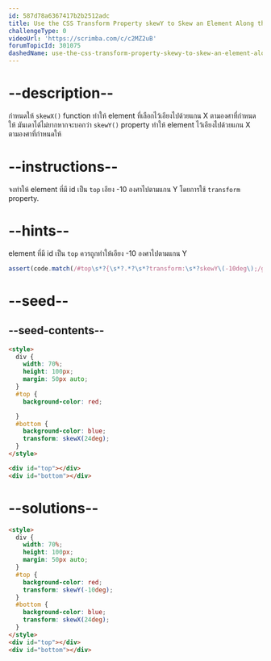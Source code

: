 ```yaml
---
id: 587d78a6367417b2b2512adc
title: Use the CSS Transform Property skewY to Skew an Element Along the Y-Axis
challengeType: 0
videoUrl: 'https://scrimba.com/c/c2MZ2uB'
forumTopicId: 301075
dashedName: use-the-css-transform-property-skewy-to-skew-an-element-along-the-y-axis
---
```


# --description--

กำหนดให้ `skewX()` function ทำให้ element ที่เลือกไว้เอียงไปด้วยแกน X ตามองศาที่กำหนดให้
มันเดาได้ไม่ยากหากจะบอกว่า  `skewY()` property ทำให้ element ไว้เอียงไปด้วยแกน X ตามองศาที่กำหนดให้

# --instructions--

จงทำให้ element ที่มี id เป็น `top` เอียง -10 องศาไปตามแกน Y โดยการใช้ `transform` property.

# --hints--

element ที่มี id เป็น `top` ควรถูกทำให้เอียง -10 องศาไปตามแกน Y

```js
assert(code.match(/#top\s*?{\s*?.*?\s*?transform:\s*?skewY\(-10deg\);/g));
```

# --seed--

## --seed-contents--

```html
<style>
  div {
    width: 70%;
    height: 100px;
    margin: 50px auto;
  }
  #top {
    background-color: red;

  }
  #bottom {
    background-color: blue;
    transform: skewX(24deg);
  }
</style>

<div id="top"></div>
<div id="bottom"></div>
```

# --solutions--

```html
<style>
  div {
    width: 70%;
    height: 100px;
    margin: 50px auto;
  }
  #top {
    background-color: red;
    transform: skewY(-10deg);
  }
  #bottom {
    background-color: blue;
    transform: skewX(24deg);
  }
</style>
<div id="top"></div>
<div id="bottom"></div>
```
